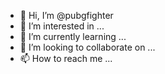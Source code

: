 - 👋 Hi, I’m @pubgfighter
- 👀 I’m interested in ...
- 🌱 I’m currently learning ...
- 💞️ I’m looking to collaborate on ...
- 📫 How to reach me ...

<!---
pubgfighter/pubgfighter is a ✨ special ✨ repository because its `README.md` (this file) appears on your GitHub profile.
You can click the Preview link to take a look at your changes.
-
